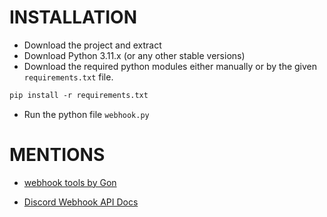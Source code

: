 # INSTALLATION
- Download the project and extract
- Download Python 3.11.x (or any other stable versions)
- Download the required python modules either manually or by the given `requirements.txt` file.
```txt
pip install -r requirements.txt
```
- Run the python file `webhook.py`

# MENTIONS
- [webhook tools by Gon](https://github.com/Yankkj)

- [Discord Webhook API Docs](https://discord.com/developers/docs/resources/webhook)

